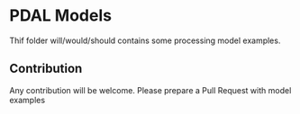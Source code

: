 PDAL Models
====
Thif folder will/would/should contains some processing model examples.

Contribution
---
Any contribution will be welcome. Please prepare a Pull Request with model examples
